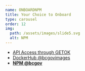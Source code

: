 ```yaml
---
name: ONBOARDNPM
title: Your Choice to Onboard
type: carousel
order: 12
img:
  path: /assets/images/slide5.svg
  alt: NPM
---
```

- <a href="/common-service-showcase/onboarding/getok.html">API Access through GETOK</a>
- <a href="/common-service-showcase/onboarding/docker.html">DockerHub @bcgovimages</a>
- **<a href="/common-service-showcase/onboarding/npm.html">NPM @bcgov</a>**

